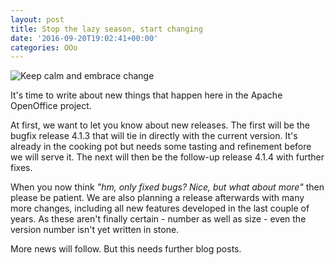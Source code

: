 ```yaml
---
layout: post
title: Stop the lazy season, start changing
date: '2016-09-20T19:02:41+00:00'
categories: OOo
---
```

<p> </p> 
  <p><img alt="Keep calm and embrace change" src="https://blogs.apache.org/OOo/mediaresource/2fcc9c46-f834-44d6-8873-a64fbf6b203b" /> </p> 
  <p>It's time to write about new things that happen here in the Apache OpenOffice project.</p> 
  <p>At first, we want to let you know about new releases. The first will be the bugfix release 4.1.3 that will tie in directly with the current version. It's already in the cooking pot but needs some tasting and refinement before we will serve it. The next will then be the follow-up release 4.1.4 with further fixes.</p> 
  <p>When you now think <i>&quot;hm, only fixed bugs? Nice, but what about more&quot;</i> then please be patient. We are also planning a release afterwards with many more changes, including all new features developed in the last couple of years. As these aren't finally certain - number as well as size - even the version number isn't yet written in stone.</p> 
  <p>More news will follow. But this needs further blog posts.
</p>
